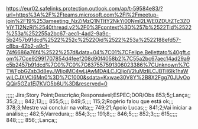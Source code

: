 https://eur02.safelinks.protection.outlook.com/ap/t-59584e83/?url=https%3A%2F%2Fteams.microsoft.com%2Fl%2Fmeetup-join%2F19%253ameeting_NzZiMzQ1NTItY2NkYi00NmI2LWE0ZDUtZTc3ZDViYTI2NzRj%2540thread.v2%2F0%3Fcontext%3D%257b%2522Tid%2522%253a%252255a2bc67-aec1-4ad2-9a9c-5b2457b91dcd%2522%252c%2522Oid%2522%253a%2522188efd57-c8ba-42b2-a9c1-74f6686a76f4%2522%257d&data=04%7C01%7CFelipe.Bellettato%40gft.com%7Cce92991707854d4feef208d90f4058b2%7C55a2bc67aec14ad29a9c5b2457b91dcd%7C0%7C0%7C637557591306023386%7CUnknown%7CTWFpbGZsb3d8eyJWIjoiMC4wLjAwMDAiLCJQIjoiV2luMzIiLCJBTiI6Ik1haWwiLCJXVCI6Mn0%3D%7C1000&sdata=Kxwae30V8Y%2B8X2Fgg70JUvOoQQir5GZa1Ej7KVO5b6U%3D&reserved=0

;;;;;
Jira;Story Point;Descrição;Responsável;ESPEC;DOR/Obs
853;5;;Lança;;
35;2;;;;
842;13;;;;
855;5;;;;
849;5;;;;
115;2;Rogério falou que está ok;;;
378;3;Mestre vai concluir na volta;;;
749;21;Apoio Lucas;;;
841;2;Vai iniciar a análise;;;
482;5;Varredura;;;
854;3;;;;
191;8;;;;
846;5;;;;
852;3;;;;
615;;;;;
848;;;;;
856;;;Lança;;
